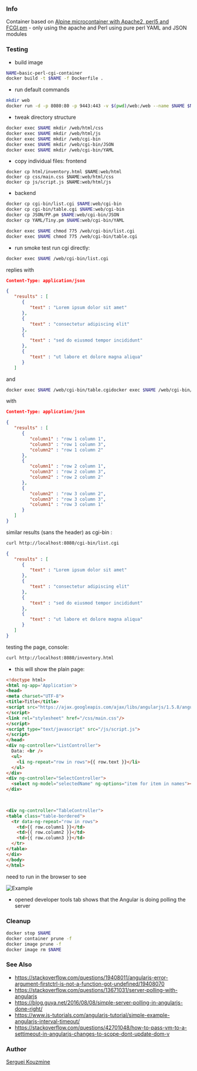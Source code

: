 ### Info

Container based on [Alpine microcontainer with Apache2, perl5 and FCGI.pm](https://github.com/kjetillll/docker-alpine-apache-perl-fcgi) - only using the apache and Perl
using pure perl YAML and JSON modules

### Testing

* build image
```sh
NAME=basic-perl-cgi-container
docker build -t $NAME -f Dockerfile .
```
* run default commands

```sh
mkdir web
docker run -d -p 8080:80 -p 9443:443 -v $(pwd)/web:/web --name $NAME $NAME
```

* tweak directory structure
```sh
docker exec $NAME mkdir /web/html/css
docker exec $NAME mkdir /web/html/js
docker exec $NAME mkdir /web/cgi-bin
docker exec $NAME mkdir /web/cgi-bin/JSON
docker exec $NAME mkdir /web/cgi-bin/YAML
```
* copy individual files: frontend
```
docker cp html/inventory.html $NAME:web/html
docker cp css/main.css $NAME:web/html/css
docker cp js/script.js $NAME:web/html/js
```
* backend
```sh
docker cp cgi-bin/list.cgi $NAME:web/cgi-bin
docker cp cgi-bin/table.cgi $NAME:web/cgi-bin	
docker cp JSON/PP.pm $NAME:web/cgi-bin/JSON
docker cp YAML/Tiny.pm $NAME:web/cgi-bin/YAML
```
```sh
docker exec $NAME chmod 775 /web/cgi-bin/list.cgi
docker exec $NAME chmod 775 /web/cgi-bin/table.cgi
```
* run smoke test
run cgi directly:
```sh
docker exec $NAME /web/cgi-bin/list.cgi
```
replies with
```json
Content-Type: application/json

{
   "results" : [
      {
         "text" : "Lorem ipsum dolor sit amet"
      },
      {
         "text" : "consectetur adipiscing elit"
      },
      {
         "text" : "sed do eiusmod tempor incididunt"
      },
      {
         "text" : "ut labore et dolore magna aliqua"
      }
   ]

```
and
```sh
docker exec $NAME /web/cgi-bin/table.cgidocker exec $NAME /web/cgi-bin/table.cgi
```
with
```json
Content-Type: application/json

{
   "results" : [
      {
         "column1" : "row 1 column 1",
         "column3" : "row 1 column 3",
         "column2" : "row 1 column 2"
      },
      {
         "column1" : "row 2 column 1",
         "column3" : "row 2 column 3",
         "column2" : "row 2 column 2"
      },
      {
         "column2" : "row 3 column 2",
         "column3" : "row 3 column 3",
         "column1" : "row 3 column 1"
      }
   ]
}
```
similar results (sans the header) as cgi-bin :
```sh
curl http://localhost:8080/cgi-bin/list.cgi
```
```json
{
   "results" : [
      {
         "text" : "Lorem ipsum dolor sit amet"
      },
      {
         "text" : "consectetur adipiscing elit"
      },
      {
         "text" : "sed do eiusmod tempor incididunt"
      },
      {
         "text" : "ut labore et dolore magna aliqua"
      }
   ]
}

```
testing the page, console:
```sh
curl http://localhost:8080/inventory.html
```

* this will show the plain page:
```html
<!doctype html>
<html ng-app='Application'>
<head>
<meta charset="UTF-8">
<title>Title</title>
<script src="https://ajax.googleapis.com/ajax/libs/angularjs/1.5.8/angular.js">
</script>
<link rel="stylesheet" href="/css/main.css"/>
</script>
<script type="text/javascript" src="/js/script.js">
</script>
</head>
<div ng-controller="ListController">
  Data: <br />
  <ul>
    <li ng-repeat="row in rows">{{ row.text }}</li>
  </ul>
</div>
<div ng-controller="SelectController">
  <select ng-model="selectedName" ng-options="item for item in names"></select>
</div>
    


<div ng-controller="TableController">
<table class="table-bordered">
  <tr data-ng-repeat="row in rows">
    <td>{{ row.column1 }}</td>
    <td>{{ row.column2 }}</td>
    <td>{{ row.column3 }}</td>
  </tr>
</table>
</div>
</body>
</html>
```
 need to run in the browser to see
 
![Example](https://github.com/sergueik/springboot_study/blob/master/basic-perl-cgi/screenshots/capture.png)

 - opened developer tools tab shows that the Angular is doing polling the server
### Cleanup

```sh
docker stop $NAME
docker container prune -f 
docker image prune -f
docker image rm $NAME
```
### See Also
  * https://stackoverflow.com/questions/19408011/angularjs-error-argument-firstctrl-is-not-a-function-got-undefined/19408070
  * https://stackoverflow.com/questions/13671031/server-polling-with-angularjs
  * https://blog.guya.net/2016/08/08/simple-server-polling-in-angularjs-done-right/
  * https://www.js-tutorials.com/angularjs-tutorial/simple-example-angularjs-interval-timeout/ 
  * https://stackoverflow.com/questions/42701048/how-to-pass-vm-to-a-settimeout-in-angularjs-changes-to-scope-dont-update-dom-v

### Author
[Serguei Kouzmine](kouzmine_serguei@yahoo.com)
